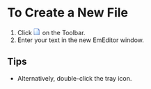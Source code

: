 # To Create a New File

1. Click
![New](../../images/filenew.gif)
on the Toolbar.
2. Enter your text in the new EmEditor window.

## Tips

- Alternatively, double-click the tray icon.